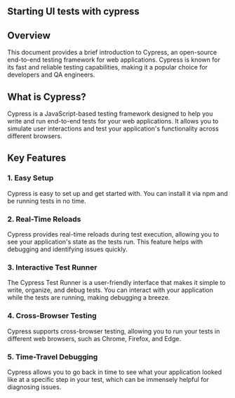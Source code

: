 ## **Starting UI tests with cypress**

## Overview

This document provides a brief introduction to Cypress, an open-source end-to-end testing framework for web applications. Cypress is known for its fast and reliable testing capabilities, making it a popular choice for developers and QA engineers.

## What is Cypress?

Cypress is a JavaScript-based testing framework designed to help you write and run end-to-end tests for your web applications. It allows you to simulate user interactions and test your application's functionality across different browsers.

## Key Features

### 1. Easy Setup

Cypress is easy to set up and get started with. You can install it via npm and be running tests in no time.

### 2. Real-Time Reloads

Cypress provides real-time reloads during test execution, allowing you to see your application's state as the tests run. This feature helps with debugging and identifying issues quickly.

### 3. Interactive Test Runner

The Cypress Test Runner is a user-friendly interface that makes it simple to write, organize, and debug tests. You can interact with your application while the tests are running, making debugging a breeze.

### 4. Cross-Browser Testing

Cypress supports cross-browser testing, allowing you to run your tests in different web browsers, such as Chrome, Firefox, and Edge.

### 5. Time-Travel Debugging

Cypress allows you to go back in time to see what your application looked like at a specific step in your test, which can be immensely helpful for diagnosing issues.
